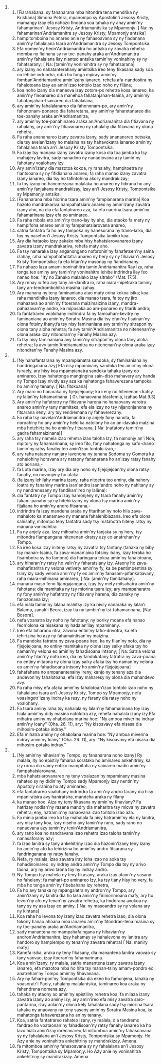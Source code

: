 <ol>
  <li>
    <ol>
      <li>[Fiarahabana, sy fananarana mba hitondra tena mendrika ny Kristiana] Simona Petera, mpanompo sy Apostolin'i Jesosy Kristy, mamangy izay efa nahazo finoana soa tahaka ny anay amin'ny fahamarinan'i Jesosy Kristy, Andriamanitsika sy Mpamonjy: [ Na: ny fahamarinan'Andriamanitra sy Jesosy Kristy, Mpamonjy antsika]</li>
      <li>hampitomboina ho anareo anie ny fahasoavana sy ny fiadanana amin'ny fahalalana tsara an'Andriamanitra sy Jesosy Tompontsika.</li>
      <li>Efa nomen'ny herin'Andriamanitra ho antsika ny zavatra rehetra momba ny fiainana sy ny toe-panahy araka an'Andriamanitra amin'ny fahalalana Ilay niantso antsika tamin'ny voninahiny sy ny fahatsarany; [ Na: [tamin'ny voninahitra sy ny fahatsarana]</li>
      <li>ary izany no nahatanterahany amintsika ireo teny fikasana sady soa no lehibe indrindra, mba ho tonga mpiray amin'ny fomban'Andriamanitra amin'izany ianareo, rehefa afa-nandositra ny fahalotoana izay eo amin'izao tontolo izao noho ny filàna;</li>
      <li>koa noho izany dia manaova izay zotom-po rehetra kosa ianareo, ka amin'ny finoanareo dia manehoa fahatanjahan-tsaina, ary amin'ny fahatanjahan-tsainareo dia fahalalana,</li>
      <li>ary amin'ny fahalalanareo dia fahononam-po, ary amin'ny fahononam-ponareo dia faharetana, ary amin'ny faharetanareo dia toe-panahy araka an'Andriamanitra,</li>
      <li>ary amin'ny toe-panahinareo araka an'Andriamanitra dia fitiavana ny rahalahy, ary amin'ny fitiavanareo ny rahalahy dia fitiavana ny olona rehetra.</li>
      <li>Fa raha anananareo izany zavatra izany, sady anananareo betsaka, dia tsy avelan'izany ho malaina na tsy hahavokatra ianareo amin'ny fahalalana tsara an'i Jesosy Kristy Tompontsika.</li>
      <li>Fa izay tsy manana izany zavatra izany kosa dia toa jamba ka tsy mahajery lavitra, sady nanadino ny nanadiovana azy tamin'ny fahotany voalohany izy.</li>
      <li>Ary amin'izany dia mazotoa kokoa, ry rahalahy, hampitoetra ny fiantsoana sy ny fifidianana anareo; fa raha manao izany zavatra izany ianareo, dia tsy ho tafintohina akory mandrakizay;</li>
      <li>fa toy izany no hanomezana malalaka ho anareo ny fidirana ho any amin'ny fanjakana mandrakizay, izay an'i Jesosy Kristy, Tompontsika sy Mpamonjy antsika.</li>
      <li>[Fananarana mba hiorina tsara amin'ny fampianarana marina] Koa hazoto mandrakariva hampahatsiaro anareo ny amin'izany zavatra izany aho, na dia efa fantatrareo aza, ka efa naorina tsara amin'ny fahamarinana izay efa eo aminareo.</li>
      <li>Fa raha mbola eto amin'ity trano-lay ity aho, dia ataoko fa mety ny hampifoha anareo amin'ny fampahatsiarovana anareo,</li>
      <li>satria fantatro fa ho avy tampoka ny hanesorana ny trano-laiko, dia toy ny nasehon'i Jesosy Kristy Tompontsika tamiko koa.</li>
      <li>Ary dia hataoko izay zakako mba hisy hahatsiarovanareo izany zavatra izany mandrakariva, rehefa maty aho.</li>
      <li>Fa tsy nanaraka izay anganongano noforonin'ny fahafetsen'ny saina izahay, raha nampahafantatra anareo ny hery sy ny fihavian'i Jesosy Kristy Tompontsika; fa efa hitan'ny masonay ny fiandrianany.</li>
      <li>Fa nahazo laza amam-boninahitra tamin'Andriamanitra Ray Izy, raha tonga teo aminy avy tamin'ny voninahitra lehibe indrindra ilay feo nanao hoe: "Ity no Zanako malalako izay sitrako" (Mat. 17.5).</li>
      <li>Ary renay io feo avy tany an-danitra io, raha niara-nipetraka taminy tany an-tendrombohitra masina izahay.</li>
      <li>Ary manana ny teny faminaniana atao mafy orina kokoa isika; koa raha mandinika izany ianareo, dia manao tsara, fa toy ny jiro mahazava ao amin'ny fitoerana maizimaizina izany, mandra-pahazavan'ny andro, ka miposaka ao am-ponareo ny fitarik'andro;</li>
      <li>fa fantatrareo voalohany indrindra fa ny famoahan-kevitry ny faminaniana ao amin'ny Soratra Masina dia tsy efan'ny fisainan'ny olona fotsiny ihany;fa tsy nisy faminaniana avy tamin'ny sitrapon'ny olona tany aloha rehetra; fa avy tamin'Andriamanitra no nitenenan'ny olona araka izay nitondran'ny Fanahy Masina azy.</li>
      <li>fa tsy nisy faminaniana avy tamin'ny sitrapon'ny olona tany aloha rehetra; fa avy tamin'Andriamanitra no nitenenan'ny olona araka izay nitondran'ny Fanahy Masina azy.</li>
    </ol>
  </li>
  <li>
    <ol>
      <li>[Ny hahafantarana ny mpampianatra sandoka, sy faminaniana ny handringanana azy] Efa nisy mpaminany sandoka teo amin'ny olona Isiraely, ary hisy koa mpampianatra sandoka tahaka izany eo aminareo, izay hahatonga mangingina sain-diso mahavery ary handà ny Tompo Izay nividy azy aza ka hahatonga fahaverezana tampoka ho amin'ny tenany. [ Na: fitokoana]</li>
      <li>Ary maro no hanaraka ny fijejojejoany; ka ireny no hitenenan-dratsy ny lalan'ny fahamarinana. [ Gr. hanaovana blasfemia, izahao Mat.9.3]</li>
      <li>Ary amin'ny hafatratry ny fitiavany harena no hanaovany varotra anareo amin'ny teny mamitaka; efa ela izay no tsy nijanonjanona ny fitsarana ireny, ary tsy rendremana ny fahaverezany.</li>
      <li>Fa raha tsy navelan'Andriamanitra ny anjely fony nanota, fa noroahiny ho any amin'ny helo ka natolony ho ao an-davaka maizina mba hotehirizina ho amin'ny fitsarana, [ Na: (nafatony tamin'ny gadra fahamaizinana)]</li>
      <li>ary raha tsy namela izao rehetra izao taloha Izy, fa namonjy an'i Noa, mpitory ny fahamarinana, sy ireo fito, fony nahatonga ny safo-drano tamin'ny ratsy fanahy teo amin'izao tontolo izao,-</li>
      <li>ary raha nataony nanjary lavenona ny tanàna Sodoma sy Gomora ka nohelohiny horavana ary nataony fananarana ho an'izay ratsy fanahy ato aoriana,-</li>
      <li>fa Lota marina, izay ory dia ory noho ny fijejojejoan'ny olona ratsy fanahy, no novonjeny ho afaka</li>
      <li>(fa izany lehilahy marina izany, raha nitoetra teo aminy, dia nahory loatra ny fanahiny marina isan'andro isan'andro noho ny nahitany sy ny nandrenesany ny fandikan'ireo ny lalàna):</li>
      <li>dia fantatry ny Tompo izay hamonjeny ny tsara fanahy amin'ny fakam-panahy sy ny hitehirizany ny olona tsy marina amin'ny fijaliana ho amin'ny andro fitsarana,-</li>
      <li>indrindra fa izay mandeha araka ny fitarihan'ny nofo hila zava-mahaloto ka manamavo ny manana fahalehibiazana. Ireo efa olona sahisahy, mitompo teny fantatra sady tsy matahotra hiteny ratsy ny manana voninahitra.</li>
      <li>Fa ny anjely aza, izay mihoatra amin'ny tanjaka sy ny hery, tsy mitondra fiampangana hitenenan-dratsy azy eo anatrehan'ny Tompo.</li>
      <li>Fa ireo kosa izay miteny ratsy ny zavatra tsy fantany (tahaka ny biby tsy manan-tsaina, fa zava-manan'aina fotsiny ihany, izay teraka ho fisambotra sy ho famono) dia haringana tokoa amin'ny fahalotoany,</li>
      <li>ary hiharan'ny ratsy ho valin'ny faharatsiany izy. Ataony ho zava-mahafinaritra ny velona vetivety amin'ny fy, ka be pentimpentina sy tsiny izy sady velona amin'ny fy eo amin'ny fanasam-pifankatiavany, raha miara-mihinana aminareo, [ Na: [amin'ny famitahany].</li>
      <li>manana maso feno fijangajangana, izay tsy mety mitsahatra amin'ny fahotana: dia mamitaka ny tsy miorina tsara izy; ary mampaharatra ny fony amin'ny hafatratry ny fitiavany harena, dia zanaky ny fanozonana izy;</li>
      <li>efa niala tamin'ny lalana mahitsy izy ka nivily nanaraka ny lalan'i Balama, zanak'i Beora, izay tia ny tambin'ny tsi-fahamarinana, [Na: Bosora].</li>
      <li>nefa voanatra izy noho ny fahotany: ny boriky moana efa nanao feon'olona ka nisakana ny hadalan'ilay mpaminany.</li>
      <li>Ireo efa loharano ritra, zavona entin'ny tafio-drivotra, ka efa tehirizina ho azy ny fahamaintisan'ny maizina.</li>
      <li>Fa mandoka fatratra ny zava-poana ireo, ka ny filan'ny nofo, dia ny fijejojejoana, no entiny mamitaka ny olona izay saiky afaka tsy ho naman'ny velona eo amin'ny fahadisoana intsony; [ Na: Satria velona amin'ny filan'ny nofo ireo, dia ny fandokafany fatratra ny zava-poana no entiny mitaona ny olona izay saiky afaka tsy ho naman'ny velona eo amin'ny fahadisoana intsony ho amin'ny fijejojejoana]</li>
      <li>fahafahana no ampanantenainy ireny, kanjo ny tenany aza dia andevon'ny fahalotoana; efa izay maharesy ny olona dia mahandevo avy.</li>
      <li>Fa raha misy efa afaka amin'ny fahalotoan'izao tontolo izao noho ny fahalalana tsara an'i Jesosy Kristy, Tompo sy Mpamonjy, nefa voasingotr'izany indray ka resy, ny farany dia ratsy noho ny voalohany.</li>
      <li>Fa tsara aminy raha tsy nahalala ny lalan'ny fahamarinana toy izay hiala amin'ny didy masina natolotra azy, rehefa nahalala izany izy.Efa mihatra aminy ny ohabolana marina hoe: "Ny amboa miverina indray amin'ny loany" (Oha. 26. 11), ary: "Ny kisoavavy efa nisasa dia mihosim-potaka indray."</li>
      <li>Efa mihatra aminy ny ohabolana marina hoe: "Ny amboa miverina indray amin'ny loany" (Oha. 26. 11), ary: "Ny kisoavavy efa nisasa dia mihosim-potaka indray."</li>
    </ol>
  </li>
  <li>
    <ol>
      <li>[Ny amin'ny hihavian'ny Tompo, sy fananarana noho izany] Ry malala, ity no epistily faharoa soratako ho aminareo ankehitriny, ka izy roroa dia samy entiko mampifoha ny sainareo madio amin'ny fampahatsiarovana,</li>
      <li>mba hahatsiarovanareo ny teny voalazan'ny mpaminany masina rahateo sy ny didin'ny Tompo sady Mpamonjy izay nentin'ny Apostoly nirahina ho atỳ aminareo;</li>
      <li>efa fantatrareo voalohany indrindra fa amin'ny andro farany dia hisy mpaniratsira avy haniratsira, mandeha araka ny filany</li>
      <li>ka manao hoe: Aiza ny teny fikasana ny amin'ny fihaviany? Fa hatrizay nodian'ny razana mandry dia maharitra tsy miova ny zavatra rehetra; eny, hatramin'ny nanaovana izao tontolo izao aza.</li>
      <li>Fa minia jamba ireo ka tsy mahalala fa nisy hatramin'ny ela ny lanitra, ary nisy tany koa, izay niseho avy tamin'ny rano, sady rano no nanaovana azy tamin'ny tenin'Andriamanitra,</li>
      <li>ary rano koa no nandravana izao rehetra izao taloha tamin'ny nanasaforany azy;</li>
      <li>fa izao lanitra sy tany ankehitriny izao dia hazonin'izany teny izany ho amin'ny afo ka tehirizina ho amin'ny andro fitsarana sy fandringanana ny ratsy fanahy.</li>
      <li>Nefa, ry malala, izao zavatra iray loha izao no aoka tsy hohadinoinareo: ny indray andro amin'ny Tompo dia toy ny arivo taona, ary ny arivo taona toy ny indray andro.</li>
      <li>Ny Tompo tsy mahela ny teny fikasany, araka izay ataon'ny sasany ho fahelany; fa mahari-po aminareo Izy, ka tsy tiany hisy ho very, fa mba ho tonga amin'ny fibebahana izy rehetra,</li>
      <li>Fa ho avy tahaka ny mpangalatra ny andron'ny Tompo, ary amin'izany ny lanitra dia ho lasa amin'ny firimorimoana mafy, ary ho levon'ny afo ny tenan'ny zavatra rehetra, ka hodorana avokoa ny tany sy ny asa izay eo aminy. [ Na: ny masoandro sy ny volana ary ny kintana]</li>
      <li>Koa raha ho levona toy izany izao zavatra rehetra izao, dia olona tokony hanao ahoana moa ianareo amin'ny fitondran-tena masina sy ny toe-panahy araka an'Andriamanitra,</li>
      <li>sady manantena no mampahafaingana ny hihavian'ny andron'Andriamanitra, izay hahamay sy hahalevona ny lanitra ary handoro sy hampiempo ny tenan'ny zavatra rehetra! [ Na: maniry mafy]</li>
      <li>Kanefa isika, araka ny teny fikasany, dia manantena lanitra vaovao sy tany vaovao, izay itoeran'ny fahamarinana.</li>
      <li>Koa amin'izany, ry malala, satria manantena izany zavatra izany ianareo, efa mazotoa mba ho hita tsy manan-tsiny amam-pondro eo anatrehan'ny Tompo amin'ny fihavanana.</li>
      <li>Ary ny fahari-pon'ny Tompontsika dia ekeo ho famonjena, tahaka ny voasoratr'i Paoly, rahalahy malalantsika, taminareo koa araka ny fahendrena nomena azy,</li>
      <li>tahaka ny ataony ao amin'ny epistiliny rehetra koa, fa milaza izany zavatra izany ao aminy izy; ary amin'ireo efa misy zavatra saro-pantarina, izay aolan'ny olona kely fahalalana sady tsy miorina tsara, tahaka ny anaovany ny teny sasany amin'ny Soratra Masina koa, ka mahatonga fahaverezana ho an'ny tenany.</li>
      <li>Koa, satria fantatrareo rahateo izany, ry malala, dia tandremo fandrao ho voataonan'ny fahadisoan'ny ratsy fanahy ianareo ka ho lavo hiala amin'izay iorenanareo;fa mitomboa amin'ny fahasoavana sy ny fahalalana an'i Jesosy Kristy, Tompontsika sy Mpamonjy. Ho Azy anie ny voninahitra ankehitriny sy mandrakizay. Amena.</li>
      <li>fa mitomboa amin'ny fahasoavana sy ny fahalalana an'i Jesosy Kristy, Tompontsika sy Mpamonjy. Ho Azy anie ny voninahitra ankehitriny sy mandrakizay. Amena.</li>
    </ol>
  </li>
</ol>
